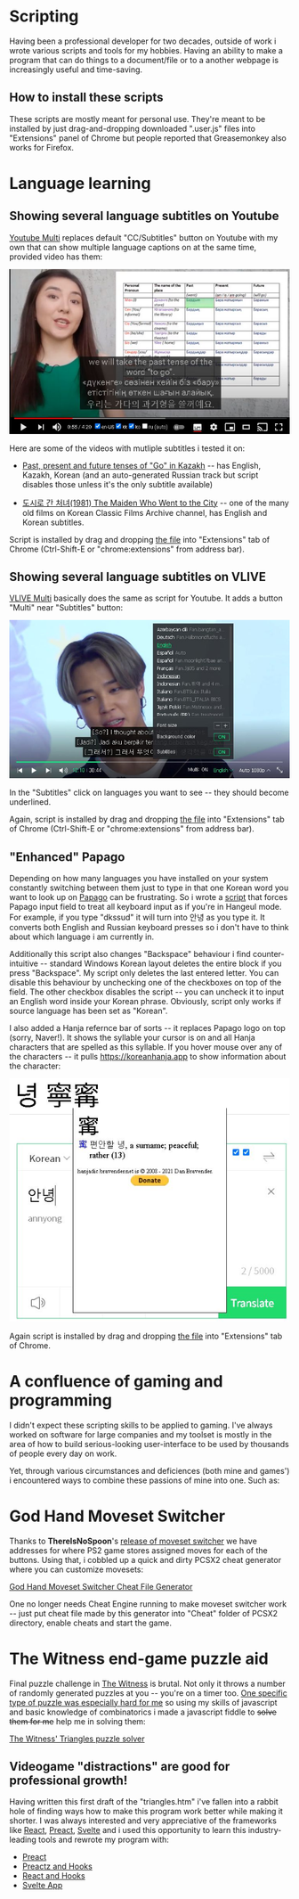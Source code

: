 # Scripting

Having been a professional developer for two decades, outside of work i wrote various scripts and tools for my hobbies. Having an ability to make a program that can do things to a document/file or to a another webpage is increasingly useful and time-saving.

## How to install these scripts

These scripts are mostly meant for personal use. They're meant to be installed by just drag-and-dropping downloaded ".user.js" files into "Extensions" panel of Chrome but people reported that Greasemonkey also works for Firefox.

# Language learning
## Showing several language subtitles on Youtube
[Youtube Multi](youtube%20multi.user.js?raw=true) replaces default "CC/Subtitles" button on Youtube with my own that can show multiple language captions on at the same time, provided video has them:

![screenshot of Youtube Multi](youtube%20multi.jpg)

Here are some of the videos with mutliple subtitles i tested it on:

* [Past, present and future tenses of "Go" in Kazakh](https://www.youtube.com/watch?v=xRJKt67K4BA) -- has English, Kazakh, Korean (and an auto-generated Russian track but script disables those unless it's the only subtitle available)

* [도시로 간 처녀(1981) The Maiden Who Went to the City](https://www.youtube.com/watch?v=QHSN2HJiLIQ) -- one of the many old films on Korean Classic Films Archive channel, has English and Korean subtitles.

Script is installed by drag and dropping [the file](youtube%20multi.user.js?raw=true) into "Extensions" tab of Chrome (Ctrl-Shift-E or "chrome:extensions" from address bar).

## Showing several language subtitles on VLIVE

[VLIVE Multi](vlive%20multi.user.js?raw=true) basically does the same as script for Youtube. It adds a button "Multi" near "Subtitles" button:

![screenshot of VLIVE Multi](vlive%20multi.jpg)

In the "Subtitles" click on languages you want to see -- they should become underlined.

Again, script is installed by drag and dropping [the file](vlive%20multi.user.js?raw=true) into "Extensions" tab of Chrome (Ctrl-Shift-E or "chrome:extensions" from address bar).

## "Enhanced" Papago

Depending on how many languages you have installed on your system constantly switching between them just to type in that one Korean word you want to look up on [Papago](https://papago.naver.com) can be frustrating. So i wrote a [script](papago.user.js?raw=true) that forces Papago input field to treat all keyboard input as if you're in Hangeul mode. For example, if you type "dkssud" it will turn into 안녕 as you type it. It converts both English and Russian keyboard presses so i don't have to think about which language i am currently in.

Additionally this script also changes "Backspace" behaviour i find counter-intuitive -- standard Windows Korean layout deletes the entire block if you press "Backspace". My script only deletes the last entered letter. You can disable this behaviour by unchecking one of the checkboxes on top of the field. The other checkbox disables the script -- you can uncheck it to input an English word inside your Korean phrase. Obviously, script only works if source language has been set as "Korean".

I also added a Hanja refernce bar of sorts -- it replaces Papago logo on top (sorry, Naver!). It shows the syllable your cursor is on and all Hanja characters that are spelled as this syllable. If you hover mouse over any of the characters -- it pulls https://koreanhanja.app to show information about the character:

![screenshot of Papaga with Hanja reference bar](papago%20hanjabar.jpg)

Again script is installed by drag and dropping [the file](papago.user.js?raw=true) into "Extensions" tab of Chrome.


# A confluence of gaming and programming

I didn't expect these scripting skills to be applied to gaming. I've always worked on software for large companies and my toolset is mostly in the area of how to build serious-looking user-interface to be used by thousands of people every day on work.

Yet, through various circumstances and deficiences (both mine and games') i encountered ways to combine these passions of mine into one. Such as:

# God Hand Moveset Switcher

Thanks to **ThereIsNoSpoon**'s [release of moveset switcher](https://www.youtube.com/watch?v=Gu9XTfZCGTM) we have addresses for where PS2 game stores assigned moves for each of the buttons. Using that, i cobbled up a quick and dirty PCSX2 cheat generator where you can customize movesets:

[God Hand Moveset Switcher Cheat File Generator](GodHandMovesetSwitcher.htm)

One no longer needs Cheat Engine running to make moveset switcher work -- just put cheat file made by this generator into "Cheat" folder of PCSX2 directory, enable cheats and start the game.

# The Witness end-game puzzle aid

Final puzzle challenge in [The Witness](https://en.wikipedia.org/wiki/The_Witness_(2016_video_game)) is brutal. Not only it throws a number of randomly generated puzzles at you -- you're on a timer too. [One specific type of puzzle was especially hard for me](https://twitter.com/azeke1984/status/1157186715271991296) so using my skills of javascript and basic knowledge of combinatorics i made a javascript fiddle to ~~solve them for me~~ help me in solving them:

[The Witness' Triangles puzzle solver](triangles.htm)

## Videogame "distractions" are good for professional growth!

Having written this first draft of the "triangles.htm" i've fallen into a rabbit hole of finding ways how to make this program work better while making it shorter. I was always interested and very appreciative of the frameworks like [React](https://reactjs.com/), [Preact](https://preactjs.com/), [Svelte](https://svelte.dev/) and i used this opportunity to learn this industry-leading tools and rewrote my program with:

* [Preact](preact%20triangles.htm)
* [Preactz and Hooks](preactz%20hooks%20triangles.htm)
* [React and Hooks](react%20hooks%20triangles.htm)
* [Svelte App](https://svelte.dev/repl/1e5fea2ae76146f7a444bf551c0aee15)
